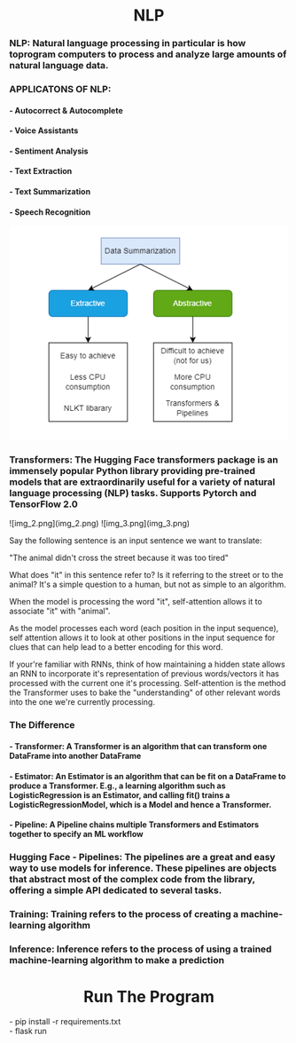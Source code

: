 <h1 align="center">NLP</h1>
<h3>NLP: Natural language processing in particular is how toprogram computers to process and analyze large amounts of natural language data.</h3>
<h3>APPLICATONS OF NLP:</h3>
<h4> - Autocorrect & Autocomplete </h4>
<h4> - Voice Assistants </h4>
<h4> - Sentiment Analysis </h4>
<h4> - Text Extraction </h4>
<h4> - Text Summarization </h4>
<h4> - Speech Recognition </h4>

![img_1.png](img_1.png)

<h3>Transformers: The Hugging Face transformers package is an immensely popular Python library providing pre-trained models that are extraordinarily useful for a variety of natural language processing (NLP) tasks. Supports Pytorch and TensorFlow 2.0</h3>
![img_2.png](img_2.png)
![img_3.png](img_3.png)

Say the following sentence is an input sentence we want to translate:

"The animal didn't cross the street because it was too tired"

What does "it" in this sentence refer to? Is it referring to the street or to the animal? It's a simple question to a human, but not as simple to an algorithm.

When the model is processing the word "it", self-attention allows it to associate "it" with "animal".

As the model processes each word (each position in the input sequence), self attention allows it to look at other positions in the input sequence for clues that can help lead to a better encoding for this word.

If your're familiar with RNNs, think of how maintaining a hidden state allows an RNN to incorporate it's representation of previous words/vectors it has processed with the current one it's processing. Self-attention is the method the Transformer uses to bake the "understanding" of other relevant words into the one we're currently processing.

<h3>The Difference</h3>
<h4> - Transformer: A Transformer is an algorithm that can transform one DataFrame into another DataFrame</h4>
<h4> - Estimator: An Estimator is an algorithm that can be fit on a DataFrame to produce a Transformer. E.g., a learning algorithm such as LogisticRegression is an Estimator, and calling fit() trains a LogisticRegressionModel, which is a Model and hence a Transformer.</h4>
<h4> - Pipeline: A Pipeline chains multiple Transformers and Estimators together to specify an ML workflow</h4>

<h3>Hugging Face - Pipelines: The pipelines are a great and easy way to use models for inference. These pipelines are objects that abstract most of the complex code from the library, offering a simple API dedicated to several tasks.</h3>
<h3>Training: Training refers to the process of creating a machine-learning algorithm</h3>
<h3>Inference: Inference refers to the process of using a trained machine-learning algorithm to make a prediction</h3>


<h1 align="center">Run The Program</h1>
- pip install -r requirements.txt
<br/>
- flask run
